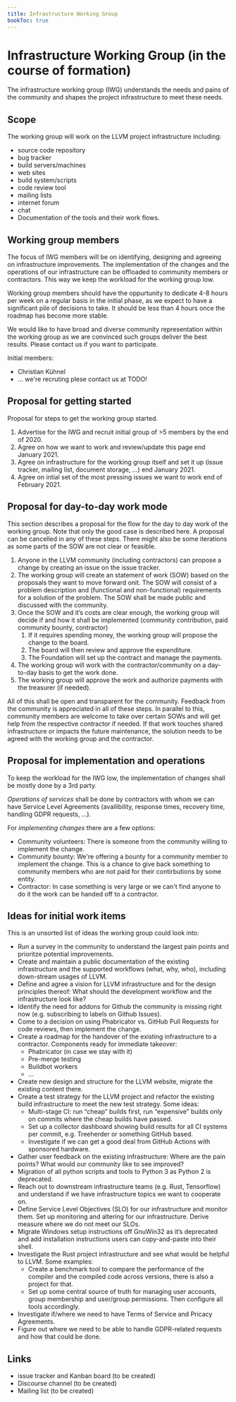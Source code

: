 ```yaml
---
title: Infrastructure Working Group
bookToc: true
---
```

# Infrastructure Working Group (in the course of formation)
The infrastructure working group (IWG) understands the needs and pains of the 
community and shapes the project infrastructure to meet these needs. 

## Scope

The working group will work on the LLVM project infrastructure including:

* source code repository
* bug tracker
* build servers/machines
* web sites
* build system/scripts
* code review tool
* mailing lists
* internet forum
* chat
* Documentation of the tools and their work flows.


## Working group members

The focus of IWG members will be on identifying, designing and agreeing on 
infrastructure improvements. The implementation of the changes and the 
operations of our infrastructure can be offloaded to community members or 
contractors. This way we keep the workload for the working group low.

Working group members should have the oppurtunity to dedicate 4-8 hours per 
week on a regular basis in the initial phase, as we expect to have a significant 
pile of decisions to take. It should be less than 4 hours once the roadmap has 
become more stable.

We would like to have broad and diverse community representation within the 
working group as we are convinced such groups deliver the best results. Please
contact us if you want to participate.

Initial members:

* Christian Kühnel
* ... we're recruting plese contact us at TODO!

## Proposal for getting started

Proposal for steps to get the working group started.

1. Advertise for the IWG and recruit initial group of >5 members by the end of 
   2020.
1. Agree on how we want to work and review/update this page end January 2021.
1. Agree on infrastructure for the working group itself and set it up
   (issue tracker, mailing list, document storage, ...) end January 2021.
1. Agree on intial set of the most pressing issues we want to work end of 
   February 2021.

## Proposal for day-to-day work mode

This section describes a proposal for the flow for the day to day work of the 
working group. Note that only the good case is described here. A proposal can be
cancelled in any of these steps. There might also be some iterations as some 
parts of the SOW are not clear or feasible.

1. Anyone in the LLVM community (including contractors) can propose a change by 
   creating an issue on the issue tracker. 
1. The working group will create an statement of work (SOW) based on the  
   proposals they want to move forward onit. The SOW will consist of a problem 
   description and (functional and non-functional) requirements for a solution 
   of the problem. The SOW shall be made public and discussed with the 
   community.
1. Once the SOW and it’s costs are clear enough, the working group will decide 
   if and how it shall be implemented (community contribution, paid community 
   bounty, contractor)
    1. If it requires spending money, the working group will propose the change 
       to the board.
    1. The board will then review and approve the expenditure.
    1. The Foundation will set up the contract and manage the payments.
1. The working group will work with the contractor/community on a day-to-day 
   basis to get the work done.
1. The working group will approve the work and authorize payments with the 
   treasurer (if needed).

All of this shall be open and transparent for the community. Feedback from the
community is appreciated in all of these steps. In parallel to this, community 
members are welcome to take over certain SOWs and will get help from the 
respective contractor if needed. If that work touches shared infrastructure or 
impacts the future maintenance, the solution needs to be agreed with the 
working group and the contractor.

## Proposal for implementation and operations

To keep the workload for the IWG low, the implementation of changes shall be 
mostly done by a 3rd party. 

*Operations of services* shall be done by contractors with whom we can have
Service Level Agreements (availibility, response times, recovery time, 
handling GDPR requests, ...).

For *implementing changes* there are a few options:
* Community volunteers: There is someone from the community willing to 
  implement the change.
* Community bounty: We're offering a bounty for a community member to implement
  the change. This is a chance to give back something to community members
  who are not paid for their contirbutions by some entity.
* Contractor: In case something is very large or we can't find anyone to do it
  the work can be handed off to a contractor.



## Ideas for initial work items

This is an unsorted list of ideas the working group could look into: 

* Run a survey in the community to understand the largest pain points and 
  prioritze potential improvements.
* Create and maintain a public documentation of the existing infrastructure and 
  the supported workflows (what, why, who), including down-stream usages of 
  LLVM.
* Define and agree a vision for LLVM infrastructure and for the design 
  principles thereof: What should the development workflow and the 
  infrastructure look like?
* Identify the need for addons for Github the community is missing right now 
  (e.g. subscribing to labels on Github Issues).
* Come to a decision on using Phabricator vs. GitHub Pull Requests for code
  reviews, then implement the change.
* Create a roadmap for the handover of the existing infrastructure to a 
  contractor. Components ready for immediate takeover:
  * Phabricator (in case we stay with it)
  * Pre-merge testing
  * Buildbot workers
  * ...
* Create new design and structure for the LLVM website, migrate the existing 
  content there.
* Create a test strategy for the LLVM project and refactor the existing build 
  infrastructure to meet the new test strategy. Some ideas:
  * Multi-stage CI: run “cheap” builds first, run “expensive” builds only on
    commits where the cheap builds have passed.
  * Set up a collector dashboard showing build results for all CI systems per 
    commit, e.g. Treeherder or something GitHub based.
  * Investigate if we can get a good deal from GitHub Actions with sponsored 
    hardware.
* Gather user feedback on the existing infrastructure: Where are the pain 
  points? What would our community like to see improved?
* Migration of all python scripts and tools to Python 3 as Python 2 is 
  deprecated.
* Reach out to downstream infrastructure teams (e.g. Rust, Tensorflow) and 
  understand if we have infrastructure topics we want to cooperate on.
* Define Service Level Objectives (SLO) for our infrastructure and monitor 
  them. Set up monitoring and altering for our infrastructure.  Derive measure
  where we do not meet our SLOs.
* Migrate Windows setup instructions off GnuWin32 as it’s deprecated and add
  installation instructions users can copy-and-paste into their shell.
* Investigate the Rust project infrastructure and see what would be helpful to 
  LLVM. Some examples:
  * Create a benchmark tool to compare the performance of the compiler and the
    compiled code across versions, there is also a project for that.
  * Set up some central source of truth for managing user accounts, group
    membership and user/group permissions. Then configure all tools 
    accordingly.
* Investigate if/where we need to have Terms of Service and Pricacy Agreements.
* Figure out where we need to be able to handle GDPR-related requests and
  how that could be done.

## Links
* issue tracker and Kanban board (to be created)
* Discourse channel (to be created)
* Mailing list (to be created)